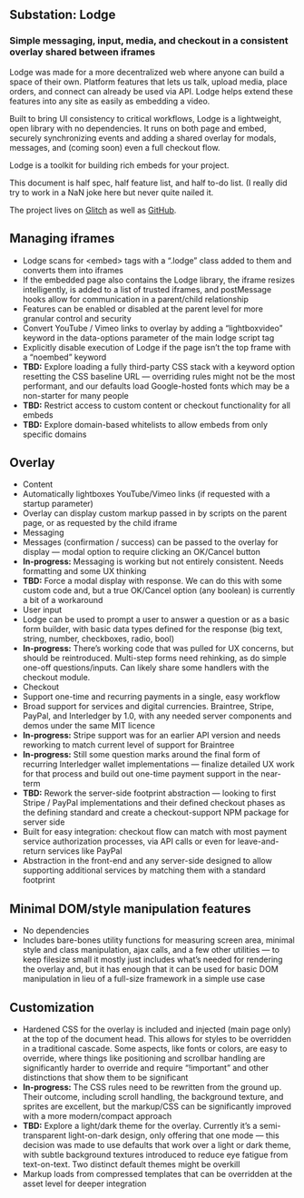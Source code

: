 ## Substation: Lodge

### Simple messaging, input, media, and checkout in a consistent overlay shared between iframes
Lodge was made for a more decentralized web where anyone can build a space of their own. Platform features that 
lets us talk, upload media, place orders, and connect can already be used via API. Lodge helps extend these 
features into any site as easily as embedding a video.

Built to bring UI consistency to critical workflows, Lodge is a lightweight, open library with no dependencies. It runs on both page and embed, securely synchronizing events and adding a shared overlay for modals, messages, and (coming soon) even a full checkout flow.

Lodge is a toolkit for building rich embeds for your project.

This document is half spec, half feature list, and half to-do list. (I really did try to work in a NaN joke here but never quite nailed it.

The project lives on [Glitch](https://lodge.glitch.me/) as well as [GitHub](https://github.com/substation-me/lodge).


## Managing iframes
*   Lodge scans for &lt;embed> tags with a “.lodge” class added to them and converts them into iframes
*   If the embedded page also contains the Lodge library, the iframe resizes intelligently, is added to a list of trusted iframes, and postMessage hooks allow for communication in a parent/child relationship
*   Features can be enabled or disabled at the parent level for more granular control and security
*   Convert YouTube / Vimeo links to overlay by adding a “lightboxvideo” keyword in the data-options parameter of the main lodge script tag
*   Explicitly disable execution of Lodge if the page isn’t the top frame with a “noembed” keyword
*   **TBD:** Explore loading a fully third-party CSS stack with a keyword option resetting the CSS baseline URL — overriding rules might not be the most performant, and our defaults load Google-hosted fonts which may be a non-starter for many people
*   **TBD:** Restrict access to custom content or checkout functionality for all embeds
*   **TBD:** Explore domain-based whitelists to allow embeds from only specific domains


## Overlay
*   Content
*   Automatically lightboxes YouTube/Vimeo links (if requested with a startup parameter)
*   Overlay can display custom markup passed in by scripts on the parent page, or as requested by the child iframe
*   Messaging
*   Messages (confirmation / success) can be passed to the overlay for display — modal option to require clicking an OK/Cancel button
*   **In-progress:** Messaging is working but not entirely consistent. Needs formatting and some UX thinking
*   **TBD:** Force a modal display with response. We can do this with some custom code and, but a true OK/Cancel option (any boolean) is currently a bit of a workaround 
*   User input
*   Lodge can be used to prompt a user to answer a question or as a basic form builder, with basic data types defined for the response (big text, string, number, checkboxes, radio, bool)
*   **In-progress:** There’s working code that was pulled for UX concerns, but should be reintroduced. Multi-step forms need rehinking, as do simple one-off questions/inputs. Can likely share some handlers with the checkout module.
*   Checkout
*   Support one-time and recurring payments in a single, easy workflow
*   Broad support for services and digital currencies. Braintree, Stripe, PayPal, and Interledger by 1.0, with any needed server components and demos under the same MIT licence
*   **In-progress:** Stripe support was for an earlier API version and needs reworking to match current level of support for Braintree
*   **In-progress:** Still some question marks around the final form of recurring Interledger wallet implementations — finalize detailed UX work for that process and build out one-time payment support in the near-term
*   **TBD:** Rework the server-side footprint abstraction — looking to first Stripe / PayPal implementations and their defined checkout phases as the defining standard and create a checkout-support NPM package for server side
*   Built for easy integration: checkout flow can match with most payment service authorization processes, via API calls or even for leave-and-return services like PayPal
*   Abstraction in the front-end and any server-side designed to allow supporting additional services by matching them with a standard footprint


## Minimal DOM/style manipulation features
*   No dependencies
*   Includes bare-bones utility functions for measuring screen area, minimal style and class manipulation, ajax calls, and a few other utilities — to keep filesize small it mostly just includes what’s needed for rendering the overlay and, but it has enough that it can be used for basic DOM manipulation in lieu of a full-size framework in a simple use case


## Customization
*   Hardened CSS for the overlay is included and injected (main page only) at the top of the document head. This allows for styles to be overridden in a traditional cascade. Some aspects, like fonts or colors, are easy to override, where things like positioning and scrollbar handling are significantly harder to override and require “!important” and other distinctions that show them to be significant
*   **In-progress:** The CSS rules need to be rewritten from the ground up. Their outcome, including scroll handling, the background texture, and sprites are excellent, but the markup/CSS can be significantly improved with a more modern/compact approach
*   **TBD:** Explore a light/dark theme for the overlay. Currently it’s a semi-transparent light-on-dark design, only offering that one mode  — this decision was made to use defaults that work over a light or dark theme, with subtle background textures introduced to reduce eye fatigue from text-on-text. Two distinct default themes might be overkill
*   Markup loads from compressed templates that can be overridden at the asset level for deeper integration
